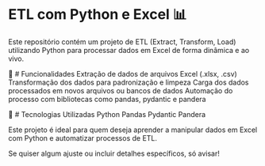 # ETL com Python e Excel 📊

Este repositório contém um projeto de ETL (Extract, Transform, Load) utilizando Python para processar dados em Excel de forma dinâmica e ao vivo.

🔹 # Funcionalidades
Extração de dados de arquivos Excel (.xlsx, .csv)
Transformação dos dados para padronização e limpeza
Carga dos dados processados em novos arquivos ou bancos de dados
Automação do processo com bibliotecas como pandas, pydantic e pandera


🚀 # Tecnologias Utilizadas
Python
Pandas
Pydantic
Pandera

Este projeto é ideal para quem deseja aprender a manipular dados em Excel com Python e automatizar processos de ETL.

Se quiser algum ajuste ou incluir detalhes específicos, só avisar!
